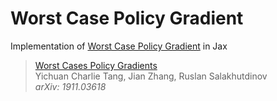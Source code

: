 # Worst Case Policy Gradient

Implementation of [Worst Case Policy Gradient](https://arxiv.org/abs/1911.03618) in Jax

  > [Worst Cases Policy Gradients](https://arxiv.org/abs/1911.03618)\
  > Yichuan Charlie Tang, Jian Zhang, Ruslan Salakhutdinov\
  > _arXiv: 1911.03618_

